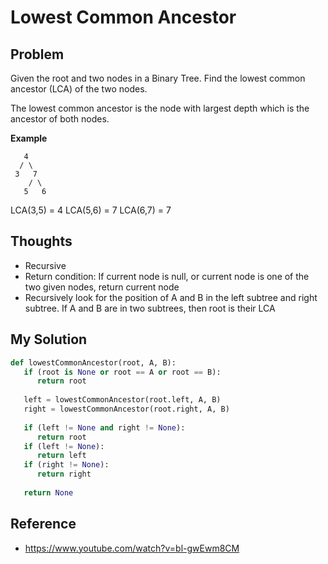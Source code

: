 # Lowest Common Ancestor 

## Problem

Given the root and two nodes in a Binary Tree. Find the lowest common ancestor (LCA) of the two nodes.

The lowest common ancestor is the node with largest depth which is the ancestor of both nodes.

**Example**

```
   4
  / \
 3   7
    / \
   5   6  
```
LCA(3,5) = 4
LCA(5,6) = 7
LCA(6,7) = 7

## Thoughts

- Recursive
- Return condition: If current node is null, or current node is one of the two given nodes, return current node
- Recursively look for the position of A and B in the left subtree and right subtree. If A and B are in two subtrees, then root is their LCA

## My Solution

```python
def lowestCommonAncestor(root, A, B):
   if (root is None or root == A or root == B):
      return root
   
   left = lowestCommonAncestor(root.left, A, B)
   right = lowestCommonAncestor(root.right, A, B)
   
   if (left != None and right != None):
      return root
   if (left != None):
      return left
   if (right != None):
      return right
   
   return None
```

## Reference

- https://www.youtube.com/watch?v=bl-gwEwm8CM
